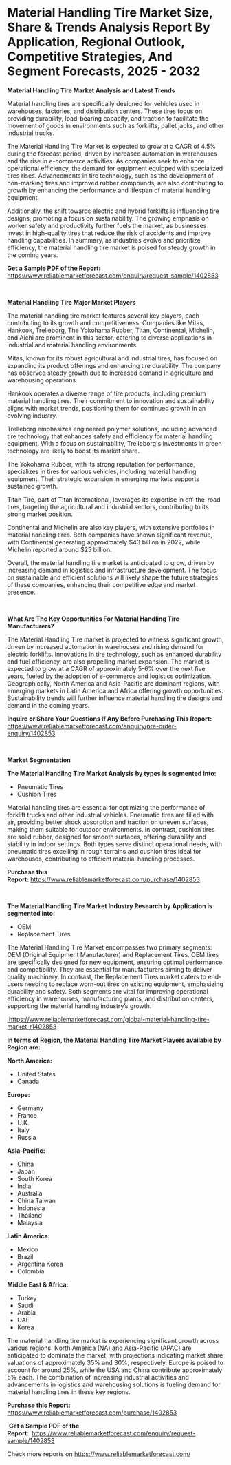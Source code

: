<p><h1>Material Handling Tire Market Size, Share & Trends Analysis Report By Application, Regional Outlook, Competitive Strategies, And Segment Forecasts, 2025 - 2032</h1></p><p><strong>Material Handling Tire Market Analysis and Latest Trends</strong></p>
<p><p>Material handling tires are specifically designed for vehicles used in warehouses, factories, and distribution centers. These tires focus on providing durability, load-bearing capacity, and traction to facilitate the movement of goods in environments such as forklifts, pallet jacks, and other industrial trucks. </p><p>The Material Handling Tire Market is expected to grow at a CAGR of 4.5% during the forecast period, driven by increased automation in warehouses and the rise in e-commerce activities. As companies seek to enhance operational efficiency, the demand for equipment equipped with specialized tires rises. Advancements in tire technology, such as the development of non-marking tires and improved rubber compounds, are also contributing to growth by enhancing the performance and lifespan of material handling equipment.</p><p>Additionally, the shift towards electric and hybrid forklifts is influencing tire designs, promoting a focus on sustainability. The growing emphasis on worker safety and productivity further fuels the market, as businesses invest in high-quality tires that reduce the risk of accidents and improve handling capabilities. In summary, as industries evolve and prioritize efficiency, the material handling tire market is poised for steady growth in the coming years.</p></p>
<p><strong>Get a Sample PDF of the Report:&nbsp;</strong> <a href="https://www.reliablemarketforecast.com/enquiry/request-sample/1402853?utm_campaign=1874&utm_medium=2&utm_source=Github&utm_content=ia&utm_term=12012025&utm_id=material-handling-tire">https://www.reliablemarketforecast.com/enquiry/request-sample/1402853</a></p>
<p>&nbsp;</p>
<p><strong>Material Handling Tire Major Market Players</strong></p>
<p><p>The material handling tire market features several key players, each contributing to its growth and competitiveness. Companies like Mitas, Hankook, Trelleborg, The Yokohama Rubber, Titan, Continental, Michelin, and Aichi are prominent in this sector, catering to diverse applications in industrial and material handling environments.</p><p>Mitas, known for its robust agricultural and industrial tires, has focused on expanding its product offerings and enhancing tire durability. The company has observed steady growth due to increased demand in agriculture and warehousing operations.</p><p>Hankook operates a diverse range of tire products, including premium material handling tires. Their commitment to innovation and sustainability aligns with market trends, positioning them for continued growth in an evolving industry.</p><p>Trelleborg emphasizes engineered polymer solutions, including advanced tire technology that enhances safety and efficiency for material handling equipment. With a focus on sustainability, Trelleborg's investments in green technology are likely to boost its market share.</p><p>The Yokohama Rubber, with its strong reputation for performance, specializes in tires for various vehicles, including material handling equipment. Their strategic expansion in emerging markets supports sustained growth.</p><p>Titan Tire, part of Titan International, leverages its expertise in off-the-road tires, targeting the agricultural and industrial sectors, contributing to its strong market position.</p><p>Continental and Michelin are also key players, with extensive portfolios in material handling tires. Both companies have shown significant revenue, with Continental generating approximately $43 billion in 2022, while Michelin reported around $25 billion.</p><p>Overall, the material handling tire market is anticipated to grow, driven by increasing demand in logistics and infrastructure development. The focus on sustainable and efficient solutions will likely shape the future strategies of these companies, enhancing their competitive edge and market presence.</p></p>
<p>&nbsp;</p>
<p><strong>What Are The Key Opportunities For Material Handling Tire Manufacturers?</strong></p>
<p><p>The Material Handling Tire market is projected to witness significant growth, driven by increased automation in warehouses and rising demand for electric forklifts. Innovations in tire technology, such as enhanced durability and fuel efficiency, are also propelling market expansion. The market is expected to grow at a CAGR of approximately 5-6% over the next five years, fueled by the adoption of e-commerce and logistics optimization. Geographically, North America and Asia-Pacific are dominant regions, with emerging markets in Latin America and Africa offering growth opportunities. Sustainability trends will further influence material handling tire designs and demand in the coming years.</p></p>
<p><strong>Inquire or Share Your Questions If Any Before Purchasing This Report:</strong> <a href="https://www.reliablemarketforecast.com/enquiry/pre-order-enquiry/1402853?utm_campaign=1874&utm_medium=2&utm_source=Github&utm_content=ia&utm_term=12012025&utm_id=material-handling-tire">https://www.reliablemarketforecast.com/enquiry/pre-order-enquiry/1402853</a></p>
<p>&nbsp;</p>
<p><strong>Market Segmentation</strong></p>
<p><strong>The Material Handling Tire Market Analysis by types is segmented into:</strong></p>
<p><ul><li>Pneumatic Tires</li><li>Cushion Tires</li></ul></p>
<p><p>Material handling tires are essential for optimizing the performance of forklift trucks and other industrial vehicles. Pneumatic tires are filled with air, providing better shock absorption and traction on uneven surfaces, making them suitable for outdoor environments. In contrast, cushion tires are solid rubber, designed for smooth surfaces, offering durability and stability in indoor settings. Both types serve distinct operational needs, with pneumatic tires excelling in rough terrains and cushion tires ideal for warehouses, contributing to efficient material handling processes.</p></p>
<p><strong>Purchase this Report:&nbsp;</strong><a href="https://www.reliablemarketforecast.com/purchase/1402853?utm_campaign=1874&utm_medium=2&utm_source=Github&utm_content=ia&utm_term=12012025&utm_id=material-handling-tire">https://www.reliablemarketforecast.com/purchase/1402853</a></p>
<p>&nbsp;</p>
<p><strong>The Material Handling Tire Market Industry Research by Application is segmented into:</strong></p>
<p><ul><li>OEM</li><li>Replacement Tires</li></ul></p>
<p><p>The Material Handling Tire Market encompasses two primary segments: OEM (Original Equipment Manufacturer) and Replacement Tires. OEM tires are specifically designed for new equipment, ensuring optimal performance and compatibility. They are essential for manufacturers aiming to deliver quality machinery. In contrast, the Replacement Tires market caters to end-users needing to replace worn-out tires on existing equipment, emphasizing durability and safety. Both segments are vital for improving operational efficiency in warehouses, manufacturing plants, and distribution centers, supporting the material handling industry’s growth.</p></p>
<p><a href="https://www.reliablemarketforecast.com/global-material-handling-tire-market-r1402853?utm_campaign=1874&utm_medium=2&utm_source=Github&utm_content=ia&utm_term=12012025&utm_id=material-handling-tire">&nbsp;https://www.reliablemarketforecast.com/global-material-handling-tire-market-r1402853</a></p>
<p><strong>In terms of Region, the Material Handling Tire Market Players available by Region are:</strong></p>
<p>
    <p> <strong> North America: </strong>
        <ul>
            <li>United States</li>
            <li>Canada</li>
        </ul>
        </p> 
    <p> <strong> Europe: </strong>
        <ul>
            <li>Germany</li>
            <li>France</li>
            <li>U.K.</li>
            <li>Italy</li>
            <li>Russia</li>
        </ul>
        </p> 
    <p> <strong> Asia-Pacific: </strong>
        <ul>
            <li>China</li>
            <li>Japan</li>
            <li>South Korea</li>
            <li>India</li>
            <li>Australia</li>
            <li>China Taiwan</li>
            <li>Indonesia</li>
            <li>Thailand</li>
            <li>Malaysia</li>
        </ul>
        </p> 
    <p> <strong> Latin America: </strong>
        <ul>
            <li>Mexico</li>
            <li>Brazil</li>
            <li>Argentina Korea</li>
            <li>Colombia</li>
        </ul>
        </p> 
    <p> <strong> Middle East & Africa: </strong>
        <ul>
            <li>Turkey</li>
            <li>Saudi</li>
            <li>Arabia</li>
            <li>UAE</li>
            <li>Korea</li>
        </ul>
    </p>
    </p>
<p><p>The material handling tire market is experiencing significant growth across various regions. North America (NA) and Asia-Pacific (APAC) are anticipated to dominate the market, with projections indicating market share valuations of approximately 35% and 30%, respectively. Europe is poised to account for around 25%, while the USA and China contribute approximately 5% each. The combination of increasing industrial activities and advancements in logistics and warehousing solutions is fueling demand for material handling tires in these key regions.</p></p>
<p><strong>Purchase this Report: </strong><a href="https://www.reliablemarketforecast.com/purchase/1402853?utm_campaign=1874&utm_medium=2&utm_source=Github&utm_content=ia&utm_term=12012025&utm_id=material-handling-tire">https://www.reliablemarketforecast.com/purchase/1402853</a></p>
<p>&nbsp;<strong>Get a Sample PDF of the Report:&nbsp;&nbsp;</strong><a href="https://www.reliablemarketforecast.com/enquiry/request-sample/1402853?utm_campaign=1874&utm_medium=2&utm_source=Github&utm_content=ia&utm_term=12012025&utm_id=material-handling-tire">https://www.reliablemarketforecast.com/enquiry/request-sample/1402853</a></p>
<p><strong></strong></p>
<p>Check more reports on <a href="https://www.reliablemarketforecast.com/?utm_campaign=1874&utm_medium=2&utm_source=Github&utm_content=ia&utm_term=12012025&utm_id=material-handling-tire">https://www.reliablemarketforecast.com/</a></p>